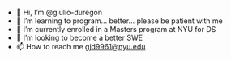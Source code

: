 - 👋 Hi, I’m @giulio-duregon
- 👀 I’m learning to program... better... please be patient with me
- 🌱 I’m currently enrolled in a Masters program at NYU for DS
- 💞️ I’m looking to become a better SWE
- 📫 How to reach me gjd9961@nyu.edu

<!---
giulio-duregon/giulio-duregon is a ✨ special ✨ repository because its `README.md` (this file) appears on your GitHub profile.
You can click the Preview link to take a look at your changes.
--->
